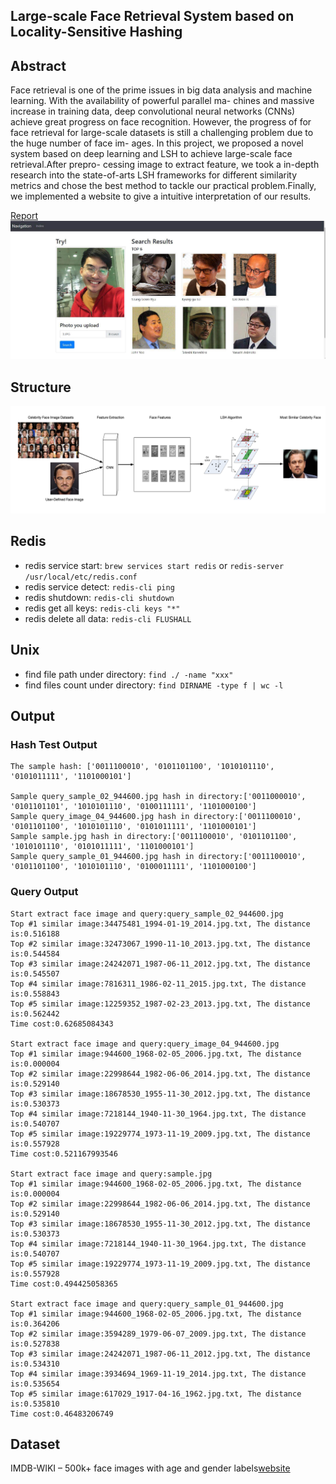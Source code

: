 ## Large-scale Face Retrieval System based on Locality-Sensitive Hashing
## Abstract
Face retrieval is one of the prime issues in big data analysis and machine learning. With the availability of powerful parallel ma- chines and massive increase in training data, deep convolutional neural networks (CNNs) achieve great progress on face recognition. However, the progress of for face retrieval for large-scale datasets is still a challenging problem due to the huge number of face im- ages. In this project, we proposed a novel system based on deep learning and LSH to achieve large-scale face retrieval.After prepro- cessing image to extract feature, we took a in-depth research into the state-of-arts LSH frameworks for different similarity metrics and chose the best method to tackle our practical problem.Finally, we implemented a website to give a intuitive interpretation of our results.

[Report](static/images/report.pdf)
![](static/images/WechatIMG287.jpeg)

## Structure
![](static/images/structure.png)

## Redis

* redis service start: `brew services start redis` or `redis-server /usr/local/etc/redis.conf`
* redis service detect: `redis-cli ping`
* redis shutdown: `redis-cli shutdown`
* redis get all keys: `redis-cli keys "*"`
* redis delete all data: `redis-cli FLUSHALL`

## Unix

* find file path under directory: `find ./ -name "xxx"`
* find files count under directory: `find DIRNAME -type f | wc -l`

## Output

### Hash Test Output

```
The sample hash: ['0011100010', '0101101100', '1010101110', '0101011111', '1101000101']

Sample query_sample_02_944600.jpg hash in directory:['0011000010', '0101101101', '1010101110', '0100111111', '1101000100']
Sample query_image_04_944600.jpg hash in directory:['0011100010', '0101101100', '1010101110', '0101011111', '1101000101']
Sample sample.jpg hash in directory:['0011100010', '0101101100', '1010101110', '0101011111', '1101000101']
Sample query_sample_01_944600.jpg hash in directory:['0011100010', '0101101100', '1010101110', '0100011111', '1101000100']
```

### Query Output

```
Start extract face image and query:query_sample_02_944600.jpg
Top #1 similar image:34475481_1994-01-19_2014.jpg.txt, The distance is:0.516188
Top #2 similar image:32473067_1990-11-10_2013.jpg.txt, The distance is:0.544584
Top #3 similar image:24242071_1987-06-11_2012.jpg.txt, The distance is:0.545507
Top #4 similar image:7816311_1986-02-11_2015.jpg.txt, The distance is:0.558843
Top #5 similar image:12259352_1987-02-23_2013.jpg.txt, The distance is:0.562442
Time cost:0.62685084343

Start extract face image and query:query_image_04_944600.jpg
Top #1 similar image:944600_1968-02-05_2006.jpg.txt, The distance is:0.000004
Top #2 similar image:22998644_1982-06-06_2014.jpg.txt, The distance is:0.529140
Top #3 similar image:18678530_1955-11-30_2012.jpg.txt, The distance is:0.530373
Top #4 similar image:7218144_1940-11-30_1964.jpg.txt, The distance is:0.540707
Top #5 similar image:19229774_1973-11-19_2009.jpg.txt, The distance is:0.557928
Time cost:0.521167993546

Start extract face image and query:sample.jpg
Top #1 similar image:944600_1968-02-05_2006.jpg.txt, The distance is:0.000004
Top #2 similar image:22998644_1982-06-06_2014.jpg.txt, The distance is:0.529140
Top #3 similar image:18678530_1955-11-30_2012.jpg.txt, The distance is:0.530373
Top #4 similar image:7218144_1940-11-30_1964.jpg.txt, The distance is:0.540707
Top #5 similar image:19229774_1973-11-19_2009.jpg.txt, The distance is:0.557928
Time cost:0.494425058365

Start extract face image and query:query_sample_01_944600.jpg
Top #1 similar image:944600_1968-02-05_2006.jpg.txt, The distance is:0.364206
Top #2 similar image:3594289_1979-06-07_2009.jpg.txt, The distance is:0.527838
Top #3 similar image:24242071_1987-06-11_2012.jpg.txt, The distance is:0.534310
Top #4 similar image:3934694_1969-11-19_2014.jpg.txt, The distance is:0.535654
Top #5 similar image:617029_1917-04-16_1962.jpg.txt, The distance is:0.535810
Time cost:0.46483206749
```

## Dataset
IMDB-WIKI – 500k+ face images with age and gender labels[website](https://data.vision.ee.ethz.ch/cvl/rrothe/imdb-wiki/)
